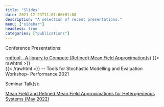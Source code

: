 ```yaml
---
title: "Slides"
date: 2021-12-23T11:01:06+01:00
description: "A selection of recent presentations."
menu: ["sidebar"]
headless: true
categories: ["publications"]
---
```


Conference Presentations:

[rmftool - A library to Compute (Refined) Mean Field Approximation(s)] {{< rawhtml >}} <br>  {{< /rawhtml >}}
-- Tools for Stochastic Modelling and Evaluation Workshop- Performance 2021

Seminar Talk(s): 

[Mean Field and Refined Mean Field Approximations for Heterogeneous Systems (May 2022)]


[rmftool - A library to Compute (Refined) Mean Field Approximation(s)]: /slides/tosme-workshop-2021.pdf

[Mean Field and Refined Mean Field Approximations for Heterogeneous Systems (May 2022)]: /slides/paris-seminar-may22.pdf